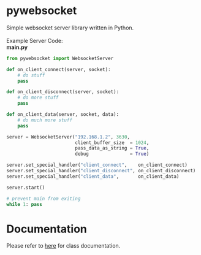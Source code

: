 # pywebsocket
Simple websocket server library written in Python.
<br><br>
Example Server Code: <br>
<b>main.py</b>
```python
from pywebsocket import WebsocketServer

def on_client_connect(server, socket):
    # do stuff
    pass

def on_client_disconnect(server, socket):
    # do more stuff
    pass

def on_client_data(server, socket, data):
    # do much more stuff
    pass

server = WebsocketServer("192.168.1.2", 3630,
                         client_buffer_size  = 1024,
                         pass_data_as_string = True,
                         debug               = True)

server.set_special_handler("client_connect",    on_client_connect)
server.set_special_handler("client_disconnect", on_client_disconnect)
server.set_special_handler("client_data",       on_client_data)

server.start()

# prevent main from exiting
while 1: pass
```

# Documentation
Please refer to <a href="https://egebilecen.github.io/pywebsocket/classpywebsocket_1_1_websocket_server.html">here</a> for class documentation.
